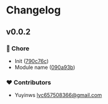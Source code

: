 # Changelog


## v0.0.2


### 🏡 Chore

- Init ([790c76c](https://github.com/yuyinws/chrome-devtools-embedded/commit/790c76c))
- Module name ([090a93b](https://github.com/yuyinws/chrome-devtools-embedded/commit/090a93b))

### ❤️ Contributors

- Yuyinws <lyc657508366@gmail.com>

